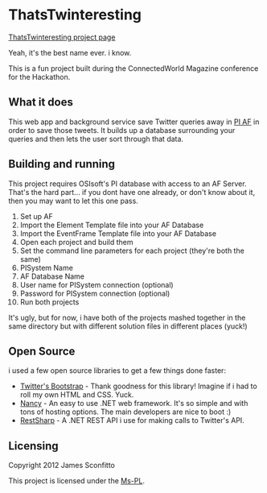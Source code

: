 # ThatsTwinteresting

[ThatsTwinteresting project page](http://jugglingnutcase.github.com/ThatsTwinteresting)

Yeah, it's the best name ever. i know.

This is a fun project built during the ConnectedWorld Magazine conference for the Hackathon. 

## What it does

This web app and background service save Twitter queries away in [PI AF](http://www.osisoft.com/software-support/what-is-pi/What_Is_PI.aspx) in order to save those tweets. It builds up a database surrounding your queries and then lets the user sort through that data.

## Building and running

This project requires OSIsoft's PI database with access to an AF Server. That's the hard part... if you dont have one already, or don't know about it, then you may want to let this one pass.

1. Set up AF
  1. Import the Element Template file into your AF Database
  2. Import the EventFrame Template file into your AF Database
2. Open each project and build them
3. Set the command line parameters for each project (they're both the same)
  1. PISystem Name
  2. AF Database Name
  3. User name for PISystem connection (optional)
  4. Password for PISystem connection (optional)
4. Run both projects

It's ugly, but for now, i have both of the projects mashed together in the same directory but with different solution files in different places (yuck!)

## Open Source

i used a few open source libraries to get a few things done faster:
* [Twitter's Bootstrap](http://twitter.github.com/bootstrap) - Thank goodness for this library! Imagine if i had to roll my own HTML and CSS. Yuck.
* [Nancy](http://nancyfx.org) - An easy to use .NET web framework. It's so simple and with tons of hosting options. The main developers are nice to boot :)
* [RestSharp](http://restsharp.org/) - A .NET REST API i use for making calls to Twitter's API.

## Licensing

Copyright 2012 James Sconfitto

This project is licensed under the [Ms-PL](https://github.com/jugglingnutcase/ThatsTwinteresting/blob/master/license).
